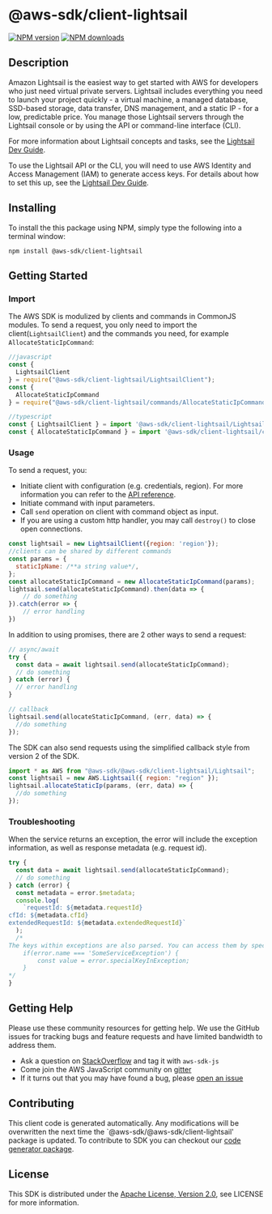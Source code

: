 # @aws-sdk/client-lightsail

[![NPM version](https://img.shields.io/npm/v/@aws-sdk/client-lightsail/preview.svg)](https://www.npmjs.com/package/@aws-sdk/client-lightsail)
[![NPM downloads](https://img.shields.io/npm/dm/@aws-sdk/client-lightsail.svg)](https://www.npmjs.com/package/@aws-sdk/client-lightsail)

## Description

<p>Amazon Lightsail is the easiest way to get started with AWS for developers who just need virtual private servers. Lightsail includes everything you need to launch your project quickly - a virtual machine, a managed database, SSD-based storage, data transfer, DNS management, and a static IP - for a low, predictable price. You manage those Lightsail servers through the Lightsail console or by using the API or command-line interface (CLI).</p> <p>For more information about Lightsail concepts and tasks, see the <a href="https://lightsail.aws.amazon.com/ls/docs/all">Lightsail Dev Guide</a>.</p> <p>To use the Lightsail API or the CLI, you will need to use AWS Identity and Access Management (IAM) to generate access keys. For details about how to set this up, see the <a href="http://lightsail.aws.amazon.com/ls/docs/how-to/article/lightsail-how-to-set-up-access-keys-to-use-sdk-api-cli">Lightsail Dev Guide</a>.</p>

## Installing

To install the this package using NPM, simply type the following into a terminal window:

```
npm install @aws-sdk/client-lightsail
```

## Getting Started

### Import

The AWS SDK is modulized by clients and commands in CommonJS modules. To send a request, you only need to import the client(`LightsailClient`) and the commands you need, for example `AllocateStaticIpCommand`:

```javascript
//javascript
const {
  LightsailClient
} = require("@aws-sdk/client-lightsail/LightsailClient");
const {
  AllocateStaticIpCommand
} = require("@aws-sdk/client-lightsail/commands/AllocateStaticIpCommand");
```

```javascript
//typescript
const { LightsailClient } = import '@aws-sdk/client-lightsail/LightsailClient';
const { AllocateStaticIpCommand } = import '@aws-sdk/client-lightsail/commands/AllocateStaticIpCommand';
```

### Usage

To send a request, you:

- Initiate client with configuration (e.g. credentials, region). For more information you can refer to the [API reference][].
- Initiate command with input parameters.
- Call `send` operation on client with command object as input.
- If you are using a custom http handler, you may call `destroy()` to close open connections.

```javascript
const lightsail = new LightsailClient({region: 'region'});
//clients can be shared by different commands
const params = {
  staticIpName: /**a string value*/,
};
const allocateStaticIpCommand = new AllocateStaticIpCommand(params);
lightsail.send(allocateStaticIpCommand).then(data => {
    // do something
}).catch(error => {
    // error handling
})
```

In addition to using promises, there are 2 other ways to send a request:

```javascript
// async/await
try {
  const data = await lightsail.send(allocateStaticIpCommand);
  // do something
} catch (error) {
  // error handling
}
```

```javascript
// callback
lightsail.send(allocateStaticIpCommand, (err, data) => {
  //do something
});
```

The SDK can also send requests using the simplified callback style from version 2 of the SDK.

```javascript
import * as AWS from "@aws-sdk/@aws-sdk/client-lightsail/Lightsail";
const lightsail = new AWS.Lightsail({ region: "region" });
lightsail.allocateStaticIp(params, (err, data) => {
  //do something
});
```

### Troubleshooting

When the service returns an exception, the error will include the exception information, as well as response metadata (e.g. request id).

```javascript
try {
  const data = await lightsail.send(allocateStaticIpCommand);
  // do something
} catch (error) {
  const metadata = error.$metadata;
  console.log(
    `requestId: ${metadata.requestId}
cfId: ${metadata.cfId}
extendedRequestId: ${metadata.extendedRequestId}`
  );
  /*
The keys within exceptions are also parsed. You can access them by specifying exception names:
    if(error.name === 'SomeServiceException') {
        const value = error.specialKeyInException;
    }
*/
}
```

## Getting Help

Please use these community resources for getting help. We use the GitHub issues for tracking bugs and feature requests and have limited bandwidth to address them.

- Ask a question on [StackOverflow](https://stackoverflow.com/questions/tagged/aws-sdk-js) and tag it with `aws-sdk-js`
- Come join the AWS JavaScript community on [gitter](https://gitter.im/aws/aws-sdk-js-v3)
- If it turns out that you may have found a bug, please [open an issue](https://github.com/aws/aws-sdk-js-v3/issues)

## Contributing

This client code is generated automatically. Any modifications will be overwritten the next time the `@aws-sdk/@aws-sdk/client-lightsail' package is updated. To contribute to SDK you can checkout our [code generator package][].

## License

This SDK is distributed under the
[Apache License, Version 2.0](http://www.apache.org/licenses/LICENSE-2.0),
see LICENSE for more information.

[code generator package]: https://github.com/aws/aws-sdk-js-v3/tree/master/packages/service-types-generator
[api reference]: https://docs.aws.amazon.com/AWSJavaScriptSDK/latest/
